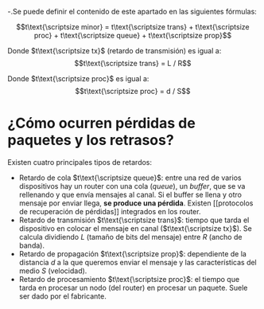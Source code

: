 -.Se puede definir el contenido de este apartado en las siguientes fórmulas:

$$t\text{\scriptsize minor} = t\text{\scriptsize trans} + t\text{\scriptsize proc} + t\text{\scriptsize queue} + t\text{\scriptsize prop}$$

Donde $t\text{\scriptsize tx}$ (retardo de transmisión) es igual a:
$$t\text{\scriptsize trans} = L / R$$

Donde $t\text{\scriptsize proc}$ es igual a:
$$t\text{\scriptsize proc} = d / S$$

# ¿Cómo ocurren pérdidas de paquetes y los retrasos?

Existen cuatro principales tipos de retardos:
- Retardo de cola $t\text{\scriptsize queue}$: entre una red de varios dispositivos hay un router con una cola (*queue*), un *buffer*, que se va rellenando y que envía mensajes al canal. Si el buffer se llena y otro mensaje por enviar llega, **se produce una pérdida**. Existen [[protocolos de recuperación de pérdidas]] integrados en los router. 
- Retardo de transmisión $t\text{\scriptsize trans}$: tiempo que tarda el dispositivo en colocar el mensaje en canal ($t\text{\scriptsize tx}$). Se calcula dividiendo $L$ (tamaño de bits del mensaje) entre $R$ (ancho de banda).
- Retardo de propagación $t\text{\scriptsize prop}$: dependiente de la distancia $d$ a la que queremos enviar el mensaje y las características del medio $S$ (velocidad).
- Retardo de procesamiento $t\text{\scriptsize proc}$: el tiempo que tarda en procesar un nodo (del router) en procesar un paquete. Suele ser dado por el fabricante.


